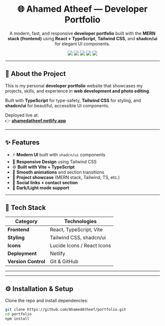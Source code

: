 <h1 align="center">🌐 Ahamed Atheef — Developer Portfolio</h1>

<p align="center">
  A modern, fast, and responsive <b>developer portfolio</b> built with the <b>MERN stack (frontend)</b> using 
  <b>React + TypeScript</b>, <b>Tailwind CSS</b>, and <b>shadcn/ui</b> for elegant UI components.
</p>

<p align="center">
  <img src="https://img.shields.io/badge/React-61DAFB?style=for-the-badge&logo=react&logoColor=black"/>
  <img src="https://img.shields.io/badge/TypeScript-3178C6?style=for-the-badge&logo=typescript&logoColor=white"/>
  <img src="https://img.shields.io/badge/Tailwind_CSS-38BDF8?style=for-the-badge&logo=tailwind-css&logoColor=white"/>
  <img src="https://img.shields.io/badge/shadcn/ui-111111?style=for-the-badge&logo=radix-ui&logoColor=white"/>
  <img src="https://img.shields.io/badge/Vite-646CFF?style=for-the-badge&logo=vite&logoColor=white"/>
</p>

---

## 🚀 About the Project

This is my personal **developer portfolio** website that showcases my projects, skills, and experience in **web development and photo editing**.

Built with **TypeScript** for type-safety, **Tailwind CSS** for styling, and **shadcn/ui** for beautiful, accessible UI components.

Deployed live at:  
👉 **[ahamedatheef.netlify.app](https://ahamedatheef.netlify.app)**  

---

## ✨ Features

- ⚡ **Modern UI** built with `shadcn/ui` components  
- 🎨 **Responsive Design** using Tailwind CSS  
- ⚙️ **Built with Vite + TypeScript**  
- 🧩 **Smooth animations** and section transitions  
- 💼 **Project showcase** (MERN stack, Tailwind, TS, etc.)  
- 🔗 **Social links + contact section**  
- 🌙 **Dark/Light mode support**  

---

## 🧠 Tech Stack

| Category | Technologies |
|-----------|---------------|
| **Frontend** | React, TypeScript, Vite |
| **Styling** | Tailwind CSS, shadcn/ui |
| **Icons** | Lucide Icons / React Icons |
| **Deployment** | Netlify |
| **Version Control** | Git & GitHub |

---


---

## ⚙️ Installation & Setup

Clone the repo and install dependencies:

```bash
git clone https://github.com/AhamedAtheef/portfolio.git
cd portfolio
npm install



